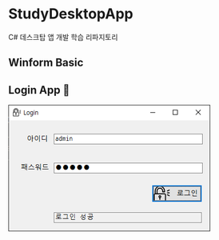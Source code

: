 # StudyDesktopApp
C# 데스크탑 앱 개발 학습 리파지토리 


## Winform Basic

## Login App 🔐
![LoginAppMain](https://raw.githubusercontent.com/JaehyeonHeo/StudyDesktopApp/86314b00db138d1d2ecf2aa6fb22570a53c214be/images/LoginApp.png)
